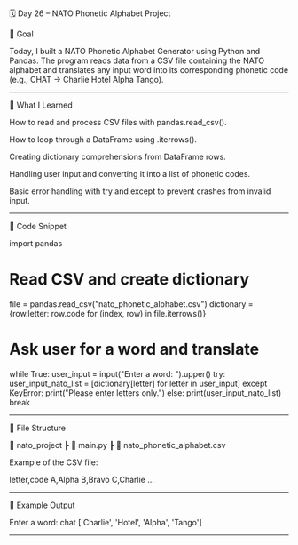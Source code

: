 🗓️ Day 26 – NATO Phonetic Alphabet Project

🎯 Goal

Today, I built a NATO Phonetic Alphabet Generator using Python and Pandas.
The program reads data from a CSV file containing the NATO alphabet and translates any input word into its corresponding phonetic code (e.g., CHAT → Charlie Hotel Alpha Tango).


---

🧠 What I Learned

How to read and process CSV files with pandas.read_csv().

How to loop through a DataFrame using .iterrows().

Creating dictionary comprehensions from DataFrame rows.

Handling user input and converting it into a list of phonetic codes.

Basic error handling with try and except to prevent crashes from invalid input.



---

🧩 Code Snippet

import pandas

# Read CSV and create dictionary
file = pandas.read_csv("nato_phonetic_alphabet.csv")
dictionary = {row.letter: row.code for (index, row) in file.iterrows()}

# Ask user for a word and translate
while True:
    user_input = input("Enter a word: ").upper()
    try:
        user_input_nato_list = [dictionary[letter] for letter in user_input]
    except KeyError:
        print("Please enter letters only.")
    else:
        print(user_input_nato_list)
        break


---

📁 File Structure

📂 nato_project
 ┣ 📜 main.py
 ┣ 📜 nato_phonetic_alphabet.csv

Example of the CSV file:

letter,code
A,Alpha
B,Bravo
C,Charlie
...


---

🚀 Example Output

Enter a word: chat
['Charlie', 'Hotel', 'Alpha', 'Tango']


---
